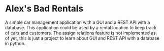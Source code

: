 # Alex's Bad Rentals
A simple  car management application with a GUI and a REST API with a database. This application could be used by a rental location to keep track of cars and customers. The assign relations feature is not implemented as of yet, this is just a project to learn about GUI and REST API with a database in python.
